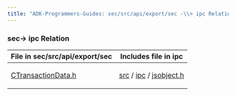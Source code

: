 ```yaml
---
title: "ADK-Programmers-Guides: sec/src/api/export/sec -\\> ipc Relation"
---
```


### sec→ ipc Relation

| File in sec/src/api/export/sec | Includes file in ipc |
|----|----|
| <p><a href="_c_transaction_data_8h.md">CTransactionData.h</a></p> | <p><a href="dir_a8642344d1890ac34080367e6f4e78c5.md">src</a> / <a href="dir_752e238688bdca1ec54f409b1533470c.md">ipc</a> / <a href="ipc_2src_2ipc_2jsobject_8h.md">jsobject.h</a></p> |
